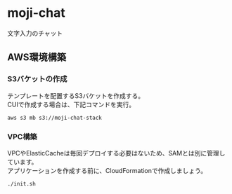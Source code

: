 # moji-chat
文字入力のチャット

## AWS環境構築

### S3バケットの作成
テンプレートを配置するS3バケットを作成する。  
CUIで作成する場合は、下記コマンドを実行。

```
aws s3 mb s3://moji-chat-stack
```

### VPC構築
VPCやElasticCacheは毎回デプロイする必要はないため、SAMとは別に管理しています。  
アプリケーションを作成する前に、CloudFormationで作成しましょう。

```
./init.sh
```